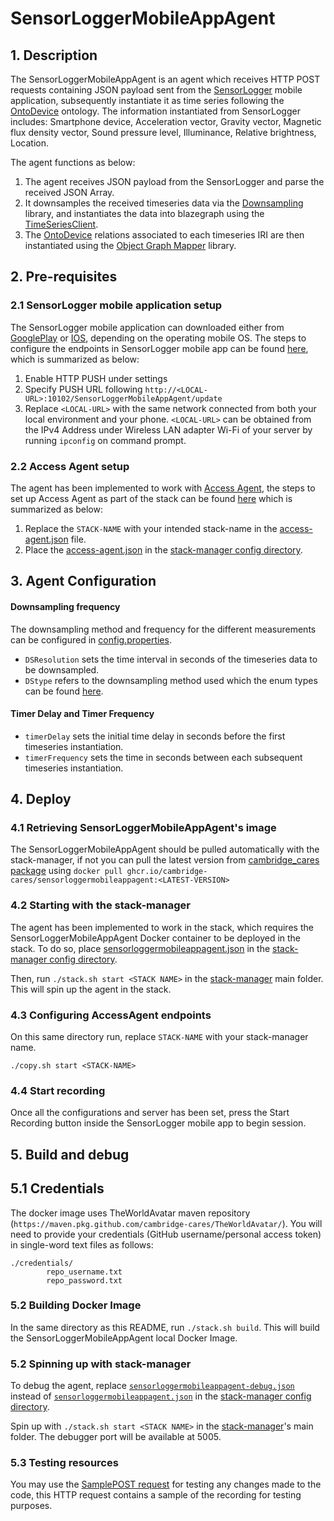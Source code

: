# SensorLoggerMobileAppAgent
## 1. Description
The SensorLoggerMobileAppAgent is an agent which receives HTTP POST requests containing JSON payload sent from the [SensorLogger](https://github.com/tszheichoi/awesome-sensor-logger) mobile application, subsequently instantiate it as time series following the [OntoDevice](https://github.com/cambridge-cares/TheWorldAvatar/tree/main/JPS_Ontology/ontology/ontodevice) ontology. The information instantiated from SensorLogger includes: Smartphone device, Acceleration vector, Gravity vector, Magnetic flux density vector, Sound pressure level, Illuminance, Relative brightness, Location. 

The agent functions as below:
1) The agent receives JSON payload from the SensorLogger and parse the received JSON Array.
2) It downsamples the received timeseries data via the [Downsampling](https://github.com/cambridge-cares/TheWorldAvatar/tree/main/core/downsampling) library, and instantiates the data into blazegraph using the [TimeSeriesClient](https://github.com/cambridge-cares/TheWorldAvatar/tree/main/JPS_BASE_LIB/src/main/java/uk/ac/cam/cares/jps/base/timeseries). 
3) The [OntoDevice](https://github.com/cambridge-cares/TheWorldAvatar/tree/main/JPS_Ontology/ontology/ontodevice) relations associated to each timeseries IRI are then instantiated using the [Object Graph Mapper](https://github.com/cambridge-cares/TheWorldAvatar/tree/main/core/ogm) library.

## 2. Pre-requisites
### 2.1 SensorLogger mobile application setup 
The SensorLogger mobile application can downloaded either from [GooglePlay](https://play.google.com/store/apps/details?id=com.kelvin.sensorapp&hl=en&gl=US) or [IOS](https://apps.apple.com/us/app/sensor-logger/id1531582925), depending on the operating mobile OS. The steps to configure the endpoints in SensorLogger mobile app can be found [here](https://github.com/tszheichoi/awesome-sensor-logger#Live-Data-Streaming), which is summarized as below:
1) Enable HTTP PUSH under settings 
2) Specify PUSH URL following `http://<LOCAL-URL>:10102/SensorLoggerMobileAppAgent/update`
3) Replace `<LOCAL-URL>` with the same network connected from both your local environment and your phone. `<LOCAL-URL>` can be obtained from the IPv4 Address under Wireless LAN adapter Wi-Fi of your server by running `ipconfig` on command prompt.

### 2.2 Access Agent setup
The agent has been implemented to work with [Access Agent](https://github.com/cambridge-cares/TheWorldAvatar/tree/main/Agents/AccessAgent), the steps to set up Access Agent as part of the stack can be found [here](https://github.com/cambridge-cares/TheWorldAvatar/tree/main/Agents/AccessAgent#spinning-up-the-access-agent-as-part-of-a-stack) which is summarized as below:
1) Replace the `STACK-NAME` with your intended stack-name in the [access-agent.json](https://github.com/cambridge-cares/TheWorldAvatar/blob/main/Agents/AccessAgent/access-agent-dev-stack/access-agent.json) file.
2) Place the [access-agent.json](https://github.com/cambridge-cares/TheWorldAvatar/blob/main/Agents/AccessAgent/access-agent-dev-stack/access-agent.json) in the [stack-manager config directory].

## 3. Agent Configuration 
#### Downsampling frequency
The downsampling method and frequency for the different measurements can be configured in [config.properties](sensorloggermobileappagent/src/main/resources/config.properties).
- `DSResolution` sets the time interval in seconds of the timeseries data to be downsampled.
- `DStype` refers to the downsampling method used which the enum types can be found [here](https://github.com/cambridge-cares/TheWorldAvatar/tree/main/core/downsampling#downsampling-type). 

#### Timer Delay and Timer Frequency
- `timerDelay` sets the initial time delay in seconds before the first timeseries instantiation.
- `timerFrequency` sets the time in seconds between each subsequent timeseries instantiation.

## 4. Deploy 
### 4.1 Retrieving SensorLoggerMobileAppAgent's image
The SensorLoggerMobileAppAgent should be pulled automatically with the stack-manager, if not you can pull the latest version from [cambridge_cares package](https://github.com/orgs/cambridge-cares/packages/container/package/sensorloggermobileappagent) using `docker pull ghcr.io/cambridge-cares/sensorloggermobileappagent:<LATEST-VERSION>`

### 4.2 Starting with the stack-manager
The agent has been implemented to work in the stack, which requires the SensorLoggerMobileAppAgent Docker container to be deployed in the stack. To do so, place [sensorloggermobileappagent.json](stack-manager-config/inputs/config/services/sensorloggermobileappagent.json) in the [stack-manager config directory].

Then, run `./stack.sh start <STACK NAME>` in the [stack-manager] main folder. This will spin up the agent in the stack.

### 4.3 Configuring AccessAgent endpoints 
On this same directory run, replace `STACK-NAME` with your stack-manager name.
```
./copy.sh start <STACK-NAME>
```

### 4.4 Start recording
Once all the configurations and server has been set, press the Start Recording button inside the SensorLogger mobile app to begin session. 

## 5. Build and debug
## 5.1 Credentials
The docker image uses TheWorldAvatar maven repository (`https://maven.pkg.github.com/cambridge-cares/TheWorldAvatar/`).
You will need to provide your credentials (GitHub username/personal access token) in single-word text files as follows:
```
./credentials/
        repo_username.txt
        repo_password.txt
```

### 5.2 Building Docker Image
In the same directory as this README, run `./stack.sh build`. This will build the SensorLoggerMobileAppAgent local Docker Image. 

### 5.2 Spinning up with stack-manager
To debug the agent, replace [`sensorloggermobileappagent-debug.json`](stack-manager-config/inputs/config/services/sensorloggermobileappagent-debug.json) instead of [`sensorloggermobileappagent.json`](stack-manager-config/inputs/config/services/sensorloggermobileappagent.json) in the [stack-manager config directory]. 

Spin up with `./stack.sh start <STACK NAME>` in the [stack-manager]'s main folder.
The debugger port will be available at 5005.

### 5.3 Testing resources
You may use the [SamplePOST request](sensorloggermobileappagent/src/main/resources/SamplePOST.http) for testing any changes made to the code, this HTTP request contains a sample of the recording for testing purposes.

[stack-manager]: https://github.com/cambridge-cares/TheWorldAvatar/tree/main/Deploy/stacks/dynamic/stack-manager
[stack-manager config directory]: https://github.com/cambridge-cares/TheWorldAvatar/tree/main/Deploy/stacks/dynamic/stack-manager/inputs/config/services